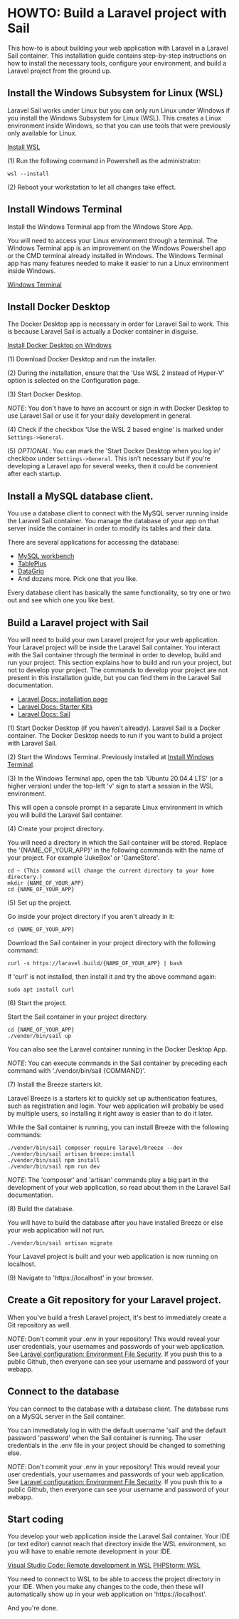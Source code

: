 # HOWTO: Build a Laravel project with Sail

This how-to is about building your web application with Laravel in a Laravel Sail container. This installation guide contains step-by-step instructions on how to install the necessary tools, configure your environment, and build a Laravel project from the ground up.

## Install the Windows Subsystem for Linux (WSL)

Laravel Sail works under Linux but you can only run Linux under Windows if you install the Windows Subsystem for Linux (WSL). This creates a Linux environment inside Windows, so that you can use tools that were previously only available for Linux.

[Install WSL](https://docs.microsoft.com/en-us/windows/wsl/install)

(1) Run the following command in Powershell as the administrator:

```
wsl --install
```

(2) Reboot your workstation to let all changes take effect.

## Install Windows Terminal

Install the Windows Terminal app from the Windows Store App.

You will need to access your Linux environment through a terminal. The Windows Terminal app is an improvement on the Windows Powershell app or the CMD terminal already installed in Windows. The Windows Terminal app has many features needed to make it easier to run a Linux environment inside Windows.

[Windows Terminal](https://apps.microsoft.com/store/detail/windows-terminal/9N0DX20HK701?hl=nl-nl&gl=NL)

## Install Docker Desktop

The Docker Desktop app is necessary in order for Laravel Sail to work. This is because Laravel Sail is actually a Docker container in disguise.

[Install Docker Desktop on Windows](https://docs.docker.com/desktop/windows/install/)

(1) Download Docker Desktop and run the installer.

(2) During the installation, ensure that the 'Use WSL 2 instead of Hyper-V' option is selected on the Configuration page.

(3) Start Docker Desktop.

*NOTE*: You don't have to have an account or sign in with Docker Desktop to use Laravel Sail or use it for your daily development in general.

(4) Check if the checkbox 'Use the WSL 2 based engine' is marked under ``Settings->General``.

(5) *OPTIONAL*: You can mark the 'Start Docker Desktop when you log in' checkbox under ``Settings->General``. This isn't necessary but if you're developing a Laravel app for several weeks, then it could be convenient after each startup.

## Install a MySQL database client.

You use a database client to connect with the MySQL server running inside the Laravel Sail container. You manage the database of your app on that server inside the container in order to modify its tables and their data.

There are several applications for accessing the database:
* [MySQL workbench](https://www.mysql.com/products/workbench/)
* [TablePlus](https://tableplus.com/)
* [DataGrip](https://www.jetbrains.com/datagrip/)
* And dozens more. Pick one that you like.

Every database client has basically the same functionality, so try one or two out and see which one you like best.

## Build a Laravel project with Sail

You will need to build your own Laravel project for your web application. Your Laravel project will be inside the Laravel Sail container. You interact with the Sail container through the terminal in order to develop, build and run your project. This section explains how to build and run your project, but not to develop your project. The commands to develop your project are not present in this installation guide, but you can find them in the Laravel Sail documentation.

* [Laravel Docs: installation page](https://laravel.com/docs/9.x/installation)
* [Laravel Docs: Starter Kits](https://laravel.com/docs/9.x/installation)
* [Laravel Docs: Sail](https://laravel.com/docs/9.x/sail)

(1) Start Docker Desktop (if you haven't already). Laravel Sail is a Docker container. The Docker Desktop needs to run if you want to build a project with Laravel Sail.

(2) Start the Windows Terminal. Previously installed at [Install Windows Terminal](#install-windows-terminal).

(3) In the Windows Terminal app, open the tab 'Ubuntu 20.04.4 LTS' (or a higher version) under the top-left 'v' sign to start a session in the WSL environment.

This will open a console prompt in a separate Linux environment in which you will build the Laravel Sail container.

(4) Create your project directory.

You will need a directory in which the Sail container will be stored. Replace the '{NAME_OF_YOUR_APP}' in the following commands with the name of your project. For example 'JukeBox' or 'GameStore'.

```
cd ~ (This command will change the current directory to your home directory.)
mkdir {NAME_OF_YOUR_APP}
cd {NAME_OF_YOUR_APP}
```

(5) Set up the project.

Go inside your project directory if you aren't already in it:
```
cd {NAME_OF_YOUR_APP}
```

Download the Sail container in your project directory with the following command:

```
curl -s https://laravel.build/{NAME_OF_YOUR_APP} | bash
```

If 'curl' is not installed, then install it and try the above command again:

```
sudo apt install curl
```

(6) Start the project.

Start the Sail container in your project directory.

```
cd {NAME_OF_YOUR_APP}
./vendor/bin/sail up
```

You can also see the Laravel container running in the Docker Desktop App.

*NOTE*: You can execute commands in the Sail container by preceding each command with './vendor/bin/sail {COMMAND}'.

(7) Install the Breeze starters kit.

Laravel Breeze is a starters kit to quickly set up authentication features, such as registration and login. Your web application will probably be used by multiple users, so installing it right away is easier than to do it later.

While the Sail container is running, you can install Breeze with the following commands:

```
./vendor/bin/sail composer require laravel/breeze --dev
./vendor/bin/sail artisan breeze:install
./vendor/bin/sail npm install
./vendor/bin/sail npm run dev
```

*NOTE*: The 'composer' and 'artisan' commands play a big part in the development of your web application, so read about them in the Laravel Sail documentation.

(8) Build the database.

You will have to build the database after you have installed Breeze or else your web application will not run.

```
./vendor/bin/sail artisan migrate
```
Your Lavavel project is built and your web application is now running on localhost.

(9) Navigate to 'https://localhost' in your browser. 

## Create a Git repository for your Laravel project.

When you've build a fresh Laravel project, it's best to immediately create a Git repository as well. 

*NOTE*: Don't commit your .env in your repository! This would reveal your user credentials, your usernames and passwords of your web application. See [Laravel configuration: Environment File Security](https://laravel.com/docs/9.x/configuration#environment-file-security). If you push this to a public Github, then everyone can see your username and password of your webapp.

## Connect to the database

You can connect to the database with a database client. The database runs on a MySQL server in the Sail container.

You can immediately log in with the default username 'sail' and the default password 'password' when the Sail container is running. The user credentials in the .env file in your project should be changed to something else.

*NOTE*: Don't commit your .env in your repository! This would reveal your user credentials, your usernames and passwords of your web application. See [Laravel configuration: Environment File Security](https://laravel.com/docs/9.x/configuration#environment-file-security). If you push this to a public Github, then everyone can see your username and password of your webapp.

## Start coding

You develop your web application inside the Laravel Sail container. Your IDE (or text editor) cannot reach that directory inside the WSL environment, so you will have to enable remote development in your IDE.

[Visual Studio Code: Remote development in WSL](https://code.visualstudio.com/docs/remote/wsl-tutorial)
[PHPStorm: WSL](https://www.jetbrains.com/help/phpstorm/how-to-use-wsl-development-environment-in-product.html)

You need to connect to WSL to be able to access the project directory in your IDE. When you make any changes to the code, then these will automatically show up in your web application on 'https://localhost'.

And you're done.

